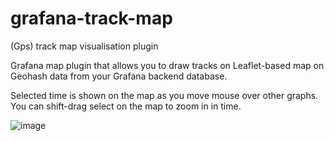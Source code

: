 # grafana-track-map
(Gps) track map visualisation plugin

Grafana map plugin that allows you to draw tracks on Leaflet-based map on Geohash data from your Grafana backend database.

Selected time is shown on the map as you move mouse over other graphs. You can shift-drag select on the map to zoom in in time.

![image](https://cloud.githubusercontent.com/assets/1049678/22856671/bb093ad4-f09e-11e6-9e61-f1f6125a38b9.png)

